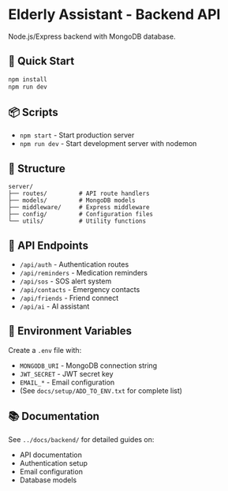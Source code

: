 # Elderly Assistant - Backend API

Node.js/Express backend with MongoDB database.

## 🚀 Quick Start

```bash
npm install
npm run dev
```

## 📦 Scripts

- `npm start` - Start production server
- `npm run dev` - Start development server with nodemon

## 📁 Structure

```
server/
├── routes/         # API route handlers
├── models/         # MongoDB models
├── middleware/     # Express middleware
├── config/         # Configuration files
└── utils/          # Utility functions
```

## 🔌 API Endpoints

- `/api/auth` - Authentication routes
- `/api/reminders` - Medication reminders
- `/api/sos` - SOS alert system
- `/api/contacts` - Emergency contacts
- `/api/friends` - Friend connect
- `/api/ai` - AI assistant

## 🔐 Environment Variables

Create a `.env` file with:
- `MONGODB_URI` - MongoDB connection string
- `JWT_SECRET` - JWT secret key
- `EMAIL_*` - Email configuration
- (See `docs/setup/ADD_TO_ENV.txt` for complete list)

## 📚 Documentation

See `../docs/backend/` for detailed guides on:
- API documentation
- Authentication setup
- Email configuration
- Database models

